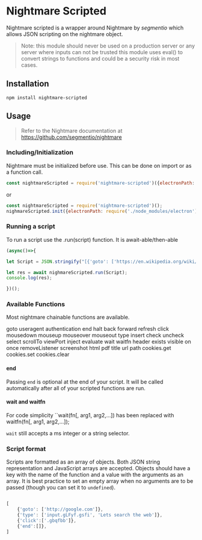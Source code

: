 # Nightmare Scripted

Nightmare scripted is a wrapper around Nightmare by *segmentio* which allows JSON scripting on the nightmare object.
> Note: this module should never be used on a production server or any server where inputs can not be trusted
>       this module uses eval() to convert strings to functions and could be a security risk in most cases.

## Installation

``npm install nightmare-scripted``

## Usage

> Refer to the Nightmare documentation at https://github.com/segmentio/nightmare

### Including/Initialization

Nightmare must be initialized before use. This can be done on import or as a function call.

```javascript
const nightmareScripted = require('nightmare-scripted')({electronPath: require('./node_modules/electron'),show: false});
```
or
```javascript
const nightmareScripted = require('nightmare-scripted')();
nighmareScripted.init({electronPath: require('./node_modules/electron'),show: false});
```

### Running a script

To run a script use the .run(script) function. It is await-able/then-able

```javascript
(async()=>{

let Script = JSON.stringify("[{'goto': ['https://en.wikipedia.org/wiki/Template:Nevada_County,_California']},{'cookies.clear': []},{'wait': ['body']},{'evaluate': [`()=>{const ghostTown = document.querySelector('tr > th > a[title="Ghost town"]');const row = ghostTown.parentElement.parentElement;const towns = Array.from(row.querySelectorAll('li > a')).map((el) => el.href);return towns;}`]}]);";

let res = await nighmareScripted.run(Script);
console.log(res);

})();
```

### Available Functions

Most nightmare chainable functions are available.

goto
useragent
authentication
end
halt
back
forward
refresh
click
mousedown
mouseup
mouseover
mouseout
type
insert
check
uncheck
select
scrollTo
viewPort
inject
evaluate
wait
waitfn
header
exists
visible
on
once
removeListener
screenshot
html
pdf
title
url
path
cookies.get
cookies.set
cookies.clear

#### end

Passing ``end`` is optional at the end of your script. It will be called automatically after all of your scripted functions are run.

#### wait and waitfn

For code simplicity ``wait(fn[, arg1, arg2,...]) has been replaced with waitfn(fn[, arg1, arg2,...]);

``wait`` still accepts a ms integer or a string selector.

### Script format

Scripts are formatted as an array of objects. Both JSON string representation and JavaScript arrays are accepted. Objects should have a key with the name of the function and a value with the arguments as an array. It is best practice to set an empty array when no arguments are to be passed (though you can set it to ``undefined``).

```javascript

[
    {'goto': ['http://google.com']},
    {'type': ['input.gLFyf.gsfi', 'Lets search the web']},
    {'click':['.gbqfbb']},
    {'end':[]},
]

```